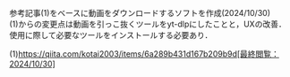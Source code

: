 参考記事(1)をベースに動画をダウンロードするソフトを作成(2024/10/30)  
(1)からの変更点は動画を引っこ抜くツールをyt-dlpにしたことと，UXの改善．  
使用に際して必要なツールをインストールする必要あり．  

(1)https://qiita.com/kotai2003/items/6a289b431d167b209b9d[最終閲覧：2024/10/30]
